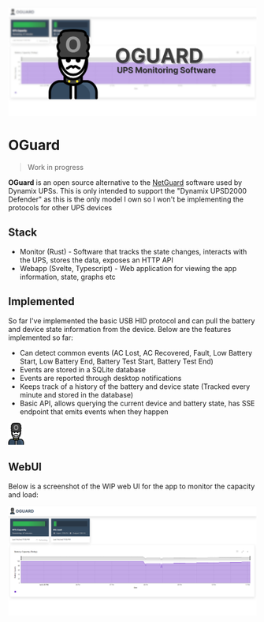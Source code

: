 

![Banner](assets/banner.jpg)

# OGuard

> Work in progress 

**OGuard** is an open source alternative to the [NetGuard](https://powershield.com.au/support-menu/download-area/netguard-software-downloads/) software used by Dynamix UPSs. This is only intended to support 
the "Dynamix UPSD2000 Defender" as this is the only model I own so I won't be implementing the protocols 
for other UPS devices


## Stack

* Monitor (Rust) - Software that tracks the state changes, interacts with the UPS, stores the data, exposes an HTTP API
* Webapp (Svelte, Typescript) - Web application for viewing the app information, state, graphs etc

## Implemented 

So far I've implemented the basic USB HID protocol and can pull the battery and device state information from the device. Below are the features implemented so far:

- Can detect common events (AC Lost, AC Recovered, Fault, Low Battery Start, Low Battery End, Battery Test Start, Battery Test End)
- Events are stored in a SQLite database
- Events are reported through desktop notifications
- Keeps track of a history of the battery and device state (Tracked every minute and stored in the database)
- Basic API, allows querying the current device and battery state, has SSE endpoint that emits events when they happen

<img src="./assets/oguard.svg" width="32px" alt="OGuard Logo">


## WebUI

Below is a screenshot of the WIP web UI for the app to monitor the capacity and load:

![Web UI screenshot](assets/webui.png)